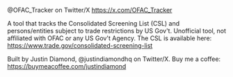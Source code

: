 @OFAC_Tracker on Twitter/X
https://x.com/OFAC_Tracker

A tool that tracks the Consolidated Screening List (CSL) and persons/entities subject to trade restrictions by US Gov't. Unofficial tool, not affiliated with OFAC or any US Gov't Agency. 
The CSL is available here: https://www.trade.gov/consolidated-screening-list

Built by Justin Diamond, @justindiamondhq on Twitter/X. Buy me a coffee: https://buymeacoffee.com/justindiamond
